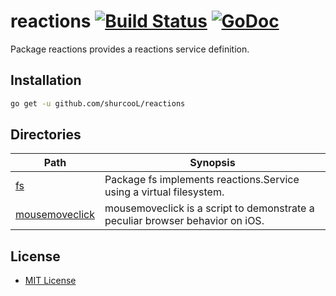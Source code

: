 # reactions [![Build Status](https://travis-ci.org/shurcooL/reactions.svg?branch=master)](https://travis-ci.org/shurcooL/reactions) [![GoDoc](https://godoc.org/github.com/shurcooL/reactions?status.svg)](https://godoc.org/github.com/shurcooL/reactions)

Package reactions provides a reactions service definition.

Installation
------------

```bash
go get -u github.com/shurcooL/reactions
```

Directories
-----------

| Path                                                                             | Synopsis                                                                      |
|----------------------------------------------------------------------------------|-------------------------------------------------------------------------------|
| [fs](https://godoc.org/github.com/shurcooL/reactions/fs)                         | Package fs implements reactions.Service using a virtual filesystem.           |
| [mousemoveclick](https://godoc.org/github.com/shurcooL/reactions/mousemoveclick) | mousemoveclick is a script to demonstrate a peculiar browser behavior on iOS. |

License
-------

-	[MIT License](https://opensource.org/licenses/mit-license.php)
